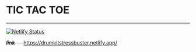 
# **TIC TAC TOE**
***
 
 [![Netlify Status](https://api.netlify.com/api/v1/badges/cb99f260-5ddb-4632-85c0-83b1a734ad00/deploy-status)](https://app.netlify.com/teams/anjali4306-spj2gws/overview)
 
 _**link**_ ---https://drumkitstressbuster.netlify.app/
